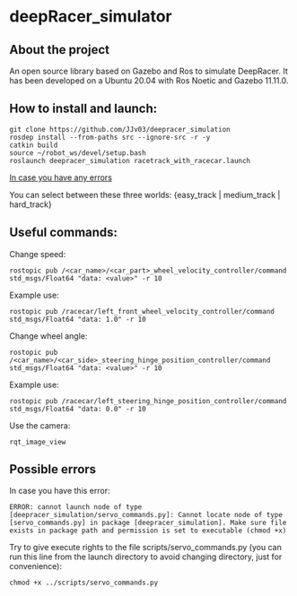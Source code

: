 # deepRacer_simulator

## About the project

An open source library based on Gazebo and Ros to simulate DeepRacer. It has been developed on a Ubuntu 20.04 with Ros Noetic and Gazebo 11.11.0. 

## How to install and launch:

    git clone https://github.com/JJv03/deepracer_simulation
    rosdep install --from-paths src --ignore-src -r -y
    catkin build
    source ~/robot_ws/devel/setup.bash
    roslaunch deepracer_simulation racetrack_with_racecar.launch

[In case you have any errors](#possible-errors)
    
You can select between these three worlds: {easy_track | medium_track | hard_track}

## Useful commands:

Change speed:

    rostopic pub /<car_name>/<car_part>_wheel_velocity_controller/command std_msgs/Float64 "data: <value>" -r 10

Example use:

    rostopic pub /racecar/left_front_wheel_velocity_controller/command std_msgs/Float64 "data: 1.0" -r 10

Change wheel angle:

    rostopic pub /<car_name>/<car_side>_steering_hinge_position_controller/command std_msgs/Float64 "data: <value>" -r 10

Example use:

    rostopic pub /racecar/left_steering_hinge_position_controller/command std_msgs/Float64 "data: 0.0" -r 10

Use the camera:

    rqt_image_view

## Possible errors

In case you have this error:

    ERROR: cannot launch node of type [deepracer_simulation/servo_commands.py]: Cannot locate node of type [servo_commands.py] in package [deepracer_simulation]. Make sure file exists in package path and permission is set to executable (chmod +x)

Try to give execute rights to the file scripts/servo_commands.py (you can run this line from the launch directory to avoid changing directory, just for convenience):

    chmod +x ../scripts/servo_commands.py
